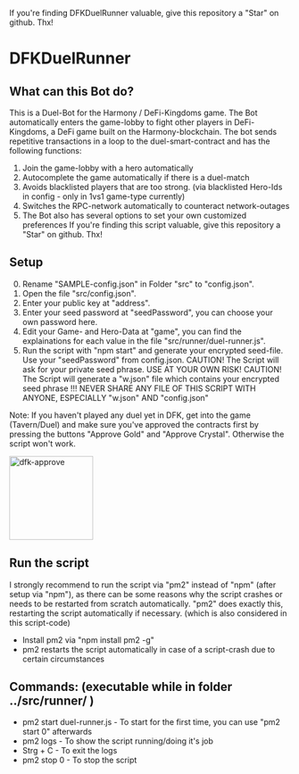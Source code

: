 If you're finding DFKDuelRunner valuable, give this repository a "Star" on github. Thx!

# DFKDuelRunner

## What can this Bot do?

This is a Duel-Bot for the Harmony / DeFi-Kingdoms game.
The Bot automatically enters the game-lobby to fight other players in DeFi-Kingdoms, a DeFi game built on the Harmony-blockchain.
The bot sends repetitive transactions in a loop to the duel-smart-contract and has the following functions:

1. Join the game-lobby with a hero automatically
2. Autocomplete the game automatically if there is a duel-match
3. Avoids blacklisted players that are too strong. (via blacklisted Hero-Ids in config - only in 1vs1 game-type currently)
4. Switches the RPC-network automatically to counteract network-outages
5. The Bot also has several options to set your own customized preferences
   If you're finding this script valuable, give this repository a "Star" on github. Thx!

## Setup

0. Rename "SAMPLE-config.json" in Folder "src" to "config.json".
1. Open the file "src/config.json".
2. Enter your public key at "address".
3. Enter your seed password at "seedPassword", you can choose your own password here.
4. Edit your Game- and Hero-Data at "game", you can find the explainations for each value in the file "src/runner/duel-runner.js".
5. Run the script with "npm start" and generate your encrypted seed-file. Use your "seedPassword" from config.json.
   CAUTION! The Script will ask for your private seed phrase. USE AT YOUR OWN RISK!
   CAUTION! The Script will generate a "w.json" file which contains your encrypted seed phrase
   !!! NEVER SHARE ANY FILE OF THIS SCRIPT WITH ANYONE, ESPECIALLY "w.json" AND "config.json"

Note: If you haven't played any duel yet in DFK, get into the game (Tavern/Duel) and make sure you've approved the contracts first by pressing the buttons "Approve Gold" and "Approve Crystal". Otherwise the script won't work.

<img width="150" alt="dfk-approve" src="https://user-images.githubusercontent.com/99530800/194819883-595d291b-78fe-422a-9f45-7fc3843562b8.png">

## Run the script

I strongly recommend to run the script via "pm2" instead of "npm" (after setup via "npm"), as there can be some reasons why the script crashes or needs to be restarted from scratch automatically. "pm2" does exactly this, restarting the script automatically if necessary. (which is also considered in this script-code)

- Install pm2 via "npm install pm2 -g"
- pm2 restarts the script automatically in case of a script-crash due to certain circumstances

## Commands: (executable while in folder ../src/runner/ )

- pm2 start duel-runner.js - To start for the first time, you can use "pm2 start 0" afterwards
- pm2 logs - To show the script running/doing it's job
- Strg + C - To exit the logs
- pm2 stop 0 - To stop the script
